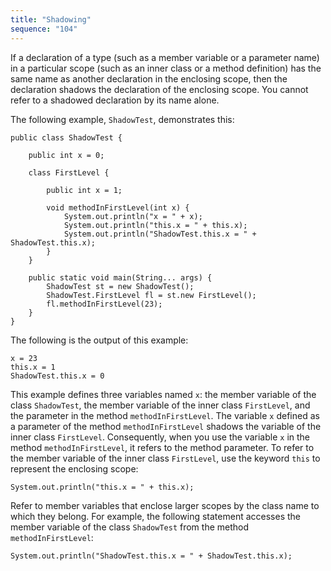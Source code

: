 ```yaml
---
title: "Shadowing"
sequence: "104"
---
```


If a declaration of a type (such as a member variable or a parameter name) in a particular scope
(such as an inner class or a method definition) has the same name as another declaration in the enclosing scope,
then the declaration shadows the declaration of the enclosing scope.
You cannot refer to a shadowed declaration by its name alone.

The following example, `ShadowTest`, demonstrates this:

```text
public class ShadowTest {

    public int x = 0;

    class FirstLevel {

        public int x = 1;

        void methodInFirstLevel(int x) {
            System.out.println("x = " + x);
            System.out.println("this.x = " + this.x);
            System.out.println("ShadowTest.this.x = " + ShadowTest.this.x);
        }
    }

    public static void main(String... args) {
        ShadowTest st = new ShadowTest();
        ShadowTest.FirstLevel fl = st.new FirstLevel();
        fl.methodInFirstLevel(23);
    }
}
```

The following is the output of this example:

```text
x = 23
this.x = 1
ShadowTest.this.x = 0
```

This example defines three variables named `x`:
the member variable of the class `ShadowTest`,
the member variable of the inner class `FirstLevel`,
and the parameter in the method `methodInFirstLevel`.
The variable `x` defined as a parameter of the method `methodInFirstLevel` shadows the variable of the inner class `FirstLevel`.
Consequently, when you use the variable `x` in the method `methodInFirstLevel`,
it refers to the method parameter.
To refer to the member variable of the inner class `FirstLevel`, use the keyword `this` to represent the enclosing scope:

```text
System.out.println("this.x = " + this.x);
```

Refer to member variables that enclose larger scopes by the class name to which they belong.
For example, the following statement accesses the member variable of the class `ShadowTest` from the method `methodInFirstLevel`:

```text
System.out.println("ShadowTest.this.x = " + ShadowTest.this.x);
```
